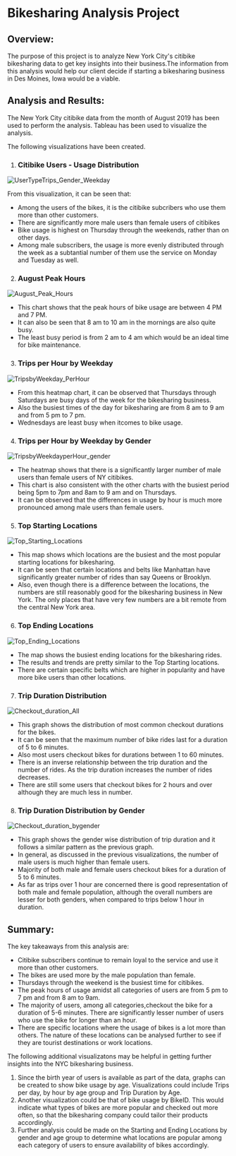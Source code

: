 # Bikesharing Analysis Project


## __Overview:__

The purpose of this project is to analyze New York City's citibike bikesharing data to get key insights into their business.The information from this analysis would help our client decide if starting a bikesharing business in Des Moines, Iowa would be a viable.


## __Analysis and Results:__

The New York City citibike data from the month of August 2019 has been used to perform the analysis. Tableau has been used to visualize the analysis.

The following visualizations have been created.

1. ### __Citibike Users - Usage Distribution__
![UserTypeTrips_Gender_Weekday](Images/UserTypeTrips_Gender_Weekday.png)

From this visualization, it can be seen that:

-  Among the users of the bikes, it is the citibike subcribers who use them more than other customers. 
- There are significantly more male users than female users of citibikes
-  Bike usage is highest on Thursday through the weekends, rather than on other days.
- Among male subscribers, the usage is more evenly distributed through the week as a subtantial number of them use the service on Monday and Tuesday as well.

2. ### __August Peak Hours__
![August_Peak_Hours](Images/August_Peak_Hours.png)

- This chart shows that the peak hours of bike usage are between 4 PM and 7 PM.
- It can also be seen that 8 am to 10 am in the mornings are also quite busy.
- The least busy period is from 2 am to 4 am which would be an ideal time for bike maintenance.

3. ### __Trips per Hour by Weekday__
![TripsbyWeekday_PerHour](Images/TripsbyWeekday_PerHour.png)

- From this heatmap chart, it can be observed that Thursdays through Saturdays are busy days of the week for the bikesharing business.
- Also the busiest times of the day for bikesharing are from 8 am to 9 am and from 5 pm to 7 pm.
- Wednesdays are least busy when itcomes to bike usage.

4. ### __Trips per Hour by Weekday by Gender__
![TripsbyWeekdayperHour_gender](Images/TripsbyWeekdayperHour_gender.png)

- The heatmap shows that there is a significantly larger number of male users than female users of NY citibikes.
- This chart is also consistent with the other charts with the busiest period being 5pm to 7pm and 8am to 9 am and on Thursdays.
- It can be observed that the differences in usage by hour is much more pronounced among male users than female users.

5. ### __Top Starting Locations__
![Top_Starting_Locations](Images/Top_Starting_Locations.png)

- This map shows which locations are the busiest and the most popular starting locations for bikesharing.
- It can be seen that certain locations and belts like Manhattan have significantly greater number of rides than say Queens or Brooklyn.
- Also, even though there is a difference between the locations, the numbers are still reasonably good for the bikesharing business in New York. The only places that have very few numbers are a bit remote from the central New York area.

6. ### __Top Ending Locations__
![Top_Ending_Locations](Images/Top_Ending_Locations.png)

- The map shows the busiest ending locations for the bikesharing rides. 
- The results and trends are pretty similar to the Top Starting locations.
- There are certain specific belts which are higher in popularity and have more bike users than other locations.

7. ### __Trip Duration Distribution__
![Checkout_duration_All](Images/Checkout_duration_All.png)

- This graph shows the distribution of most common checkout durations for the bikes.
- It can be seen that the maximum number of bike rides last for a duration of 5 to 6 minutes.
- Also most users checkout bikes for durations between 1 to 60 minutes.
- There is an inverse relationship between the trip duration and the number of rides. As the trip duration increases the number of rides decreases.
- There are still some users that checkout bikes for 2 hours and over although they are much less in number.

8. ### __Trip Duration Distribution by Gender__
![Checkout_duration_bygender](Images/Checkout_duration_bygender.png)

- This graph shows the gender wise distribution of trip duration and it follows a similar pattern as the previous graph.
- In general, as discussed in the previous visualizations, the number of male users is much higher than female users.
- Majority of both male and female users checkout bikes for a duration of 5 to 6 minutes.
- As far as trips over 1 hour are concerned there is good representation of both male and female population, although the overall numbers are lesser for both genders, when compared to trips below 1 hour in duration.

## __Summary:__

The key takeaways from this analysis are:

- Citibike subscribers continue to remain loyal to the service and use it more than other customers.
- The bikes are used more by the male population than female.
- Thursdays through the weekend is the busiest time for citibikes.
- The peak hours of usage amidst all categories of users are from 5 pm to 7 pm and from 8 am to 9am.
- The majority of users, among all categories,checkout the bike for a duration of 5-6 minutes. There are significantly lesser number of users who use the bike for longer than an hour.
- There are specific locations where the usage of bikes is a lot more than others. The nature of these locations can be analysed further to see if they are tourist destinations or work locations.

The following additional visualizatons may be helpful in getting further insights into the NYC bikesharing business.
1. Since the birth year of users is available as part of the data, graphs can be created to show bike usage by age. Visualizations could include Trips per day, by hour by age group and Trip Duration by Age.
2. Another visualization could be that of bike usage by BikeID. This would indicate what types of bikes are more popular and checked out more often, so that the bikesharing company could tailor their products accordingly.
3. Further analysis could be made on the Starting and Ending Locations by gender and age group to determine what locations are popular among each category of users to ensure availability of bikes accordingly.




